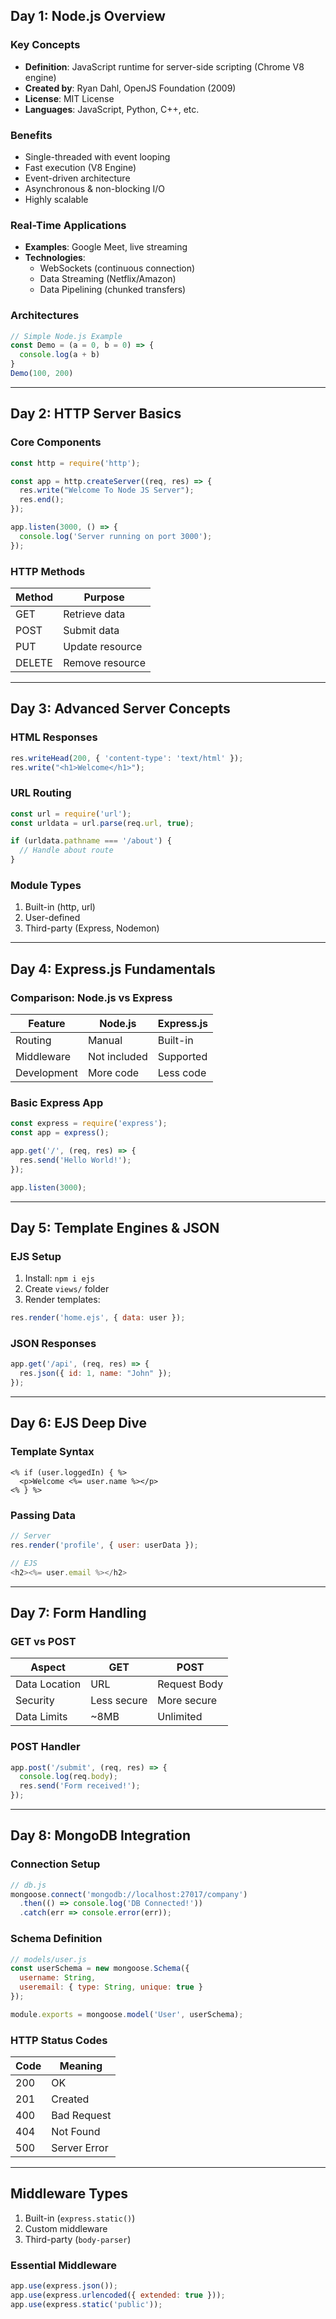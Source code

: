 ## Day 1: Node.js Overview

### Key Concepts
- **Definition**: JavaScript runtime for server-side scripting (Chrome V8 engine)
- **Created by**: Ryan Dahl, OpenJS Foundation (2009)
- **License**: MIT License
- **Languages**: JavaScript, Python, C++, etc.

### Benefits
- Single-threaded with event looping
- Fast execution (V8 Engine)
- Event-driven architecture
- Asynchronous & non-blocking I/O
- Highly scalable

### Real-Time Applications
- **Examples**: Google Meet, live streaming
- **Technologies**:
  - WebSockets (continuous connection)
  - Data Streaming (Netflix/Amazon)
  - Data Pipelining (chunked transfers)

### Architectures
```javascript
// Simple Node.js Example
const Demo = (a = 0, b = 0) => {
  console.log(a + b)
}
Demo(100, 200)
```

---

## Day 2: HTTP Server Basics

### Core Components
```javascript
const http = require('http');

const app = http.createServer((req, res) => {
  res.write("Welcome To Node JS Server");
  res.end();
});

app.listen(3000, () => {
  console.log('Server running on port 3000');
});
```

### HTTP Methods
| Method | Purpose          |
|--------|------------------|
| GET    | Retrieve data    |
| POST   | Submit data      |
| PUT    | Update resource  |
| DELETE | Remove resource  |

---

## Day 3: Advanced Server Concepts

### HTML Responses
```javascript
res.writeHead(200, { 'content-type': 'text/html' });
res.write("<h1>Welcome</h1>");
```

### URL Routing
```javascript
const url = require('url');
const urldata = url.parse(req.url, true);

if (urldata.pathname === '/about') {
  // Handle about route
}
```

### Module Types
1. Built-in (http, url)
2. User-defined
3. Third-party (Express, Nodemon)

---

## Day 4: Express.js Fundamentals

### Comparison: Node.js vs Express
| Feature        | Node.js       | Express.js       |
|---------------|---------------|------------------|
| Routing       | Manual        | Built-in         |
| Middleware    | Not included  | Supported        |
| Development   | More code     | Less code        |

### Basic Express App
```javascript
const express = require('express');
const app = express();

app.get('/', (req, res) => {
  res.send('Hello World!');
});

app.listen(3000);
```

---

## Day 5: Template Engines & JSON

### EJS Setup
1. Install: `npm i ejs`
2. Create `views/` folder
3. Render templates:
```javascript
res.render('home.ejs', { data: user });
```

### JSON Responses
```javascript
app.get('/api', (req, res) => {
  res.json({ id: 1, name: "John" });
});
```

---

## Day 6: EJS Deep Dive

### Template Syntax
```ejs
<% if (user.loggedIn) { %>
  <p>Welcome <%= user.name %></p>
<% } %>
```

### Passing Data
```javascript
// Server
res.render('profile', { user: userData });

// EJS
<h2><%= user.email %></h2>
```

---

## Day 7: Form Handling

### GET vs POST
| Aspect        | GET            | POST            |
|---------------|----------------|-----------------|
| Data Location | URL            | Request Body    |
| Security      | Less secure    | More secure     |
| Data Limits   | ~8MB           | Unlimited       |

### POST Handler
```javascript
app.post('/submit', (req, res) => {
  console.log(req.body);
  res.send('Form received!');
});
```

---

## Day 8: MongoDB Integration

### Connection Setup
```javascript
// db.js
mongoose.connect('mongodb://localhost:27017/company')
  .then(() => console.log('DB Connected!'))
  .catch(err => console.error(err));
```

### Schema Definition
```javascript
// models/user.js
const userSchema = new mongoose.Schema({
  username: String,
  useremail: { type: String, unique: true }
});

module.exports = mongoose.model('User', userSchema);
```

### HTTP Status Codes
| Code | Meaning               |
|------|-----------------------|
| 200  | OK                    |
| 201  | Created               |
| 400  | Bad Request           |
| 404  | Not Found             |
| 500  | Server Error          |

---

## Middleware Types
1. Built-in (`express.static()`)
2. Custom middleware
3. Third-party (`body-parser`)

### Essential Middleware
```javascript
app.use(express.json());
app.use(express.urlencoded({ extended: true }));
app.use(express.static('public'));
```
